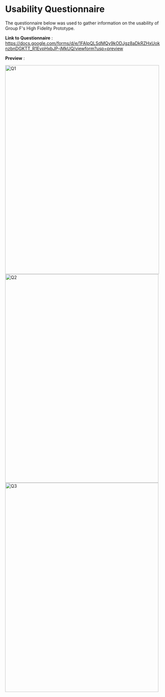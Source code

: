 # Usability Questionnaire  
The questionnaire below was used to gather information on the usability of Group F's High Fidelity Prototype.

**Link to Questionnaire** :   
https://docs.google.com/forms/d/e/1FAIpQLSdMQy9kODJgz8aDkRZHxUoknzbnDGKTT_R1EvpHxbJP-jMkUQ/viewform?usp=preview

**Preview** : 

<img width="495" height="671" alt="Q1" src="https://github.com/user-attachments/assets/854d3175-5ad4-47e0-bc91-fb8aa5075797" /> <br>
<img width="493" height="670" alt="Q2" src="https://github.com/user-attachments/assets/d9688d79-edfe-49d0-830d-ea379a7bcacf" /> <br>
<img width="493" height="672" alt="Q3" src="https://github.com/user-attachments/assets/a118a2d3-b21f-498b-9f6d-f3e6493f99ce" />
